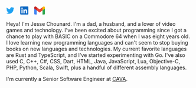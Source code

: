 [<img src="images/twitter.svg" alt="twitter" width="22" />](https://twitter.com/chounard)&nbsp;&nbsp;&nbsp;
[<img src="images/linkedin.svg" alt="linkedin" width="22" />](https://www.linkedin.com/in/jesse-chounard/)&nbsp;&nbsp;&nbsp;
[<img src="images/gmail.svg" alt="gmail" height="22" />](mailto:jessechounard@gmail.com)

Heya! I'm Jesse Chounard. I'm a dad, a husband, and a lover of video games and technology. I've been excited about programming since I got a chance to play with BASIC on a Commodore 64 when I was eight years old. I love learning new programming languages and can't seem to stop buying books on new languages and technologies. My current favorite languages are Rust and TypeScript, and I've started experimenting with Go. I've also used C, C++, C#, CSS, Dart, HTML, Java, JavaScript, Lua, Objective-C, PHP, Python, Scala, Swift, plus a handful of different assembly languages.

I'm currently a Senior Software Engineer at [CAVA](https://cava.com/).
